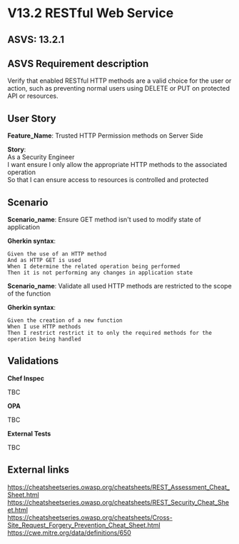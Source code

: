 # V13.2 RESTful Web Service

## ASVS: 13.2.1

## ASVS Requirement description

Verify that enabled RESTful HTTP methods are a valid choice for
the user or  action, such as preventing normal users using DELETE
or PUT on protected  API or resources.

## User Story

**Feature_Name**: Trusted HTTP Permission methods on Server Side

**Story**:\
As a Security Engineer\
I want ensure I only allow the appropriate HTTP methods to the associated operation\
So that I can ensure access to resources is controlled and protected

## Scenario

**Scenario_name**: Ensure GET method isn't used to modify state of application

**Gherkin syntax**:

```gherkin
Given the use of an HTTP method
And as HTTP GET is used
When I determine the related operation being performed
Then it is not performing any changes in application state
```

**Scenario_name**: Validate all used HTTP methods are restricted to the scope of the function

**Gherkin syntax**:

```gherkin
Given the creation of a new function
When I use HTTP methods
Then I restrict restrict it to only the required methods for the operation being handled
```

## Validations

**Chef Inspec**

TBC

**OPA**

TBC

**External Tests**

TBC

## External links

<https://cheatsheetseries.owasp.org/cheatsheets/REST_Assessment_Cheat_Sheet.html>\
<https://cheatsheetseries.owasp.org/cheatsheets/REST_Security_Cheat_Sheet.html>\
<https://cheatsheetseries.owasp.org/cheatsheets/Cross-Site_Request_Forgery_Prevention_Cheat_Sheet.html>\
<https://cwe.mitre.org/data/definitions/650>
